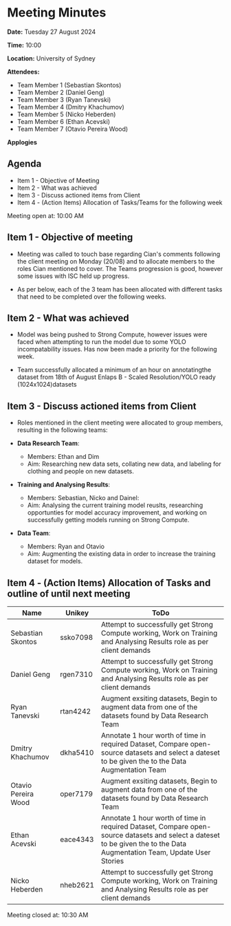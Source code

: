 # Meeting Minutes

**Date:** Tuesday 27 August 2024

**Time:** 10:00 

**Location:** University of Sydney

**Attendees:**

* Team Member 1 (Sebastian Skontos)
* Team Member 2 (Daniel Geng)
* Team Member 3 (Ryan Tanevski)
* Team Member 4 (Dmitry Khachumov)
* Team Member 5 (Nicko Heberden)
* Team Member 6 (Ethan Acevski)
* Team Member 7 (Otavio Pereira Wood)


**Applogies**


## Agenda

* Item 1 - Objective of Meeting
* Item 2 - What was achieved
* Item 3 - Discuss actioned items from Client
* Item 4 - (Action Items) Allocation of Tasks/Teams for the following week 

Meeting open at: 10:00 AM

## Item 1 - Objective of meeting

* Meeting was called to touch base regarding Cian's comments following the
  client meeting on Monday (20/08) and to allocate members to the roles Cian
  mentioned to cover. The Teams progression is good, however some issues with
  ISC held up progress.

* As per below, each of the 3 team has been allocated with different tasks that
  need to be completed over the following weeks. 

## Item 2 - What was achieved

* Model was being pushed to Strong Compute, however issues were faced when
  attempting to run the model due to some YOLO incompatability issues. Has now
  been made a priority for the following week.

* Team successfully allocated a minimum of an hour on annotatingthe dataset from 18th of August Enlaps B - Scaled Resolution/YOLO ready (1024x1024)datasets 


## Item 3 - Discuss actioned items from Client

* Roles mentioned in the client meeting were allocated to group members,
  resulting in the following teams:
* **Data Research Team**:
    - Members: Ethan and Dim
    - Aim: Researching new data sets, collating new data, and labeling for
      clothing and people on new datasets.

* **Training and Analysing Results**:
    - Members: Sebastian, Nicko and Dainel:
    - Aim: Analysing the current training model reuslts, researching
      opportunties for model accuracy improvement, and working on successfully
      getting models running on Strong Compute.

* **Data Team**:
    - Members: Ryan and Otavio
    - Aim: Augmenting the existing data in order to increase the training
      dataset for models.


## Item 4 - (Action Items) Allocation of Tasks and outline of until next meeting

| Name | Unikey | ToDo |
|--|--|--|
| Sebastian Skontos | ssko7098 | Attempt to successfully get Strong Compute working, Work on Training and Analysing Results role as per client demands |
| Daniel Geng | rgen7310 | Attempt to successfully get Strong Compute working, Work on Training and Analysing Results role as per client demands |
| Ryan Tanevski | rtan4242 | Augment exsiting datasets, Begin to augment data from one of the datasets found by Data Research Team |
| Dmitry Khachumov | dkha5410 | Annotate 1 hour worth of time in required Dataset, Compare open-source datasets and select a dateset to be given the to the Data Augmentation Team |
| Otavio Pereira Wood | oper7179 | Augment exsiting datasets, Begin to augment data from one of the datasets found by Data Research Team |
| Ethan Acevski | eace4343 | Annotate 1 hour worth of time in required Dataset, Compare open-source datasets and select a dateset to be given the to the Data Augmentation Team, Update User Stories |
| Nicko Heberden | nheb2621 | Attempt to successfully get Strong Compute working, Work on Training and Analysing Results role as per client demands |

Meeting closed at:  10:30 AM
